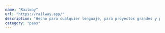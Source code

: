 ```yaml
---
name: "Railway"
url: "https://railway.app/"
description: "Hecho para cualquier lenguaje, para proyectos grandes y pequeños. Railway es la nube que elimina la complejidad del software de envío."
category: "paas"
---
```

